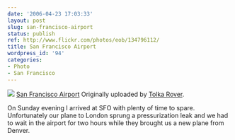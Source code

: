 ```yaml
---
date: '2006-04-23 17:03:33'
layout: post
slug: san-francisco-airport
status: publish
ref: http://www.flickr.com/photos/eob/134796112/
title: San Francisco Airport
wordpress_id: '94'
categories:
- Photo
- San Francisco
---
```


[![](http://static.flickr.com/48/134796112_1251768b07_t.jpg)](http://www.flickr.com/photos/eob/134796112/)
   [San Francisco Airport](http://www.flickr.com/photos/eob/134796112/)
  Originally uploaded by [Tolka Rover](http://www.flickr.com/people/eob/).

On Sunday evening I arrived at SFO with plenty of time to spare.  Unfortunately our plane to London sprung a pressurization leak and we had to wait in the airport for two hours while they brought us a new plane from Denver.

